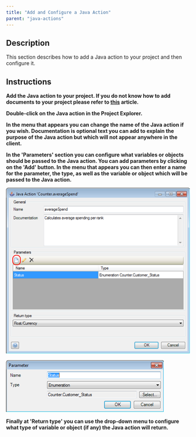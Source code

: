 ```yaml
---
title: "Add and Configure a Java Action"
parent: "java-actions"
---
```

## Description

This section describes how to add a Java action to your project and then configure it.

## Instructions

 **Add the Java action to your project. If you do not know how to add documents to your project please refer to [this](add-documents-to-a-module) article.**

 **Double-click on the Java action in the Project Explorer.**

 **In the menu that appears you can change the name of the Java action if you wish. Documentation is optional text you can add to explain the purpose of the Java action but which will not appear anywhere in the client.**

 **In the 'Parameters' section you can configure what variables or objects should be passed to the Java action. You can add parameters by clicking on the 'Add' button. In the menu that appears you can then enter a name for the parameter, the type, as well as the variable or object which will be passed to the Java action.**

![](attachments/2621502/2752779.png)

![](attachments/2621502/2752778.png)

 **Finally at 'Return type' you can use the drop-down menu to configure what type of variable or object (if any) the Java action will return.**
